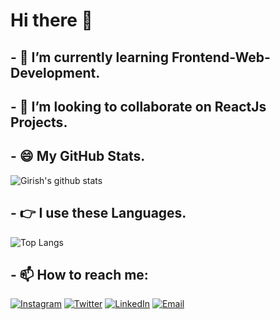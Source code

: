 # Hi there 👋

<!--
**girishsontakke/girishsontakke** is a ✨ _special_ ✨ repository because its `README.md` (this file) appears on your GitHub profile.

Here are some ideas to get you started:

- 🔭 I’m currently working on ...
- 🌱 I’m currently learning ...
- 👯 I’m looking to collaborate on ...
- 🤔 I’m looking for help with ...
- 💬 Ask me about ...
- 📫 How to reach me: ...
- 😄 Pronouns: ...
- ⚡ Fun fact: ...
-->

## - 🌱 I’m currently learning **Frontend-Web-Development.**

## - 👯 I’m looking to collaborate on **ReactJs Projects.**

## - 😄 My **GitHub Stats.**

![Girish's github stats](https://github-readme-stats.vercel.app/api?username=girishsontakke&hide=stars&count_private=true&show_icons=true&theme=dracula&hide_border=true)

## - 👉 I use these **Languages.**

![Top Langs](https://github-readme-stats.vercel.app/api/top-langs/?username=girishsontakke&theme=dracula&hide_border=true&layout=compact)

## - 📫 How to reach me:

[![Instagram](https://img.icons8.com/plasticine/50/000000/instagram.png)](https://www.instagram.com/girishsontakke/)
[![Twitter](https://img.icons8.com/fluent/48/000000/twitter.png)](https://twitter.com/girishsontakke)
[![LinkedIn](https://img.icons8.com/fluent/48/000000/linkedin.png)](https://www.linkedin.com/in/girishsontakke/)
[![Email](https://img.icons8.com/color/48/000000/gmail.png)](mailto:girishsontakke7@gmail.com)
